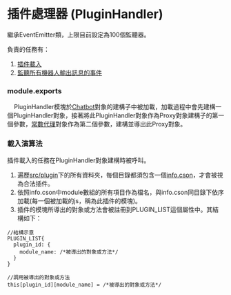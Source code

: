 # 插件處理器 (PluginHandler)
繼承EventEmitter類，上限目前設定為100個監聽器。

負責的任務有：  
1. [插件載入](#載入演算法)
2. [監聽所有機器人輸出訊息的事件](#事件列表)

### module.exports

&nbsp;&nbsp;&nbsp;&nbsp;PluginHandler模塊於[Chatbot](../../../src/bot/chatbot.js)對象的建構子中被加載，加載過程中會先建構一個PluginHandler對象，接著將此PluginHandler對象作為Proxy對象建構子的第一個參數，[常數代理](../util/const-proxy.md)對象作為第二個參數，建構並導出此Proxy對象。

### 載入演算法
插件載入的任務在PluginHandler對象建構時被呼叫。
1. 遍歷[src/plugin](../../../src/plugin)下的所有資料夾，每個目錄都須包含一個[info.cson](../plugin/info.cson.md)，才會被視為合法插件。
2. 依照info.cson中module數組的所有項目作為檔名，與info.cson同目錄下依序加載(每一個被加載的js，稱為此插件的模塊)。
3. 插件的模塊所導出的對象或方法會被註冊到PLUGIN_LIST這個屬性中。其結構如下：
```
//結構示意
PLUGIN_LIST{
  plugin_id: {
    module_name: /*被導出的對象或方法*/
  }
}

//調用被導出的對象或方法
this[plugin_id][module_name] = /*被導出的對象或方法*/
```
